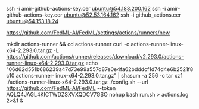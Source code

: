 ssh -i amir-github-actions-key.cer ubuntu@54.183.200.162
ssh -i amir-github-actions-key.cer ubuntu@52.53.164.162
ssh -i github_actions.cer ubuntu@54.153.18.24

https://github.com/FedML-AI/FedML/settings/actions/runners/new




mkdir actions-runner && cd actions-runner
curl -o actions-runner-linux-x64-2.293.0.tar.gz -L https://github.com/actions/runner/releases/download/v2.293.0/actions-runner-linux-x64-2.293.0.tar.gz
echo "06d62d551b686239a47d73e99a557d87e0e4fa62bdddcf1d74d4e6b2521f8c10  actions-runner-linux-x64-2.293.0.tar.gz" | shasum -a 256 -c
tar xzf ./actions-runner-linux-x64-2.293.0.tar.gz
./config.sh --url https://github.com/FedML-AI/FedML --token AQLQ4JAGL4KICTWDZSXVXQDCV7GSO
nohup bash run.sh > actions.log 2>&1 &